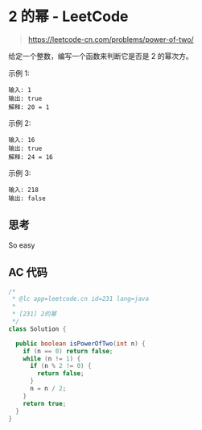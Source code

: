 # 2 的幂 - LeetCode

> https://leetcode-cn.com/problems/power-of-two/

给定一个整数，编写一个函数来判断它是否是 2 的幂次方。

示例 1:

```
输入: 1
输出: true
解释: 20 = 1
```

示例 2:

```
输入: 16
输出: true
解释: 24 = 16
```

示例 3:

```
输入: 218
输出: false
```

## 思考

So easy

## AC 代码

```java
/*
 * @lc app=leetcode.cn id=231 lang=java
 *
 * [231] 2的幂
 */
class Solution {

  public boolean isPowerOfTwo(int n) {
    if (n == 0) return false;
    while (n != 1) {
      if (n % 2 != 0) {
        return false;
      }
      n = n / 2;
    }
    return true;
  }
}

```
